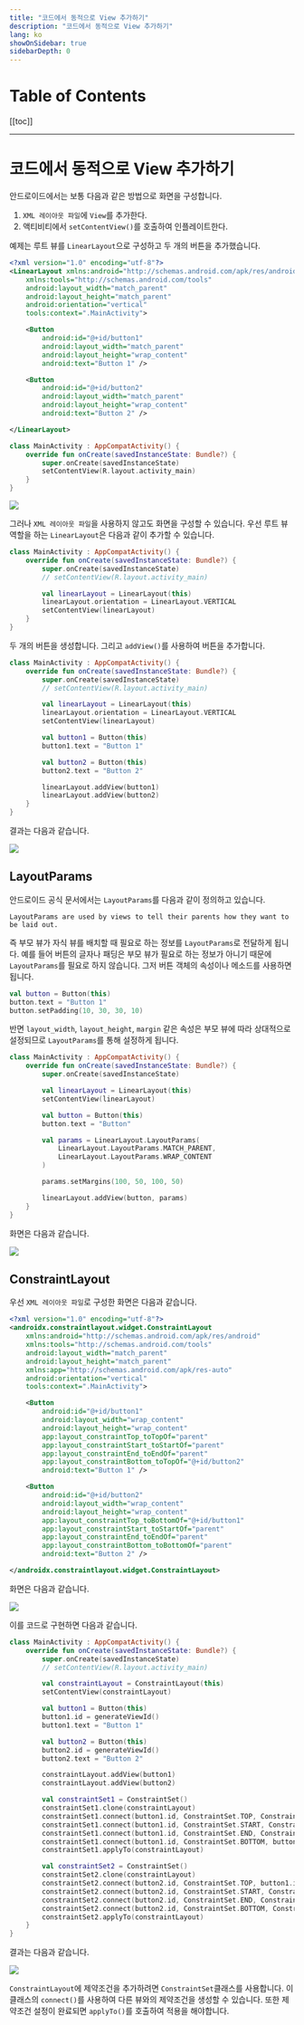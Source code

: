 ```yaml
---
title: "코드에서 동적으로 View 추가하기"
description: "코드에서 동적으로 View 추가하기"
lang: ko
showOnSidebar: true
sidebarDepth: 0
---
```


# Table of Contents

[[toc]]

---

# 코드에서 동적으로 View 추가하기

안드로이드에서는 보통 다음과 같은 방법으로 화면을 구성합니다.
1. `XML 레이아웃 파일`에 `View`를 추가한다.
2. 액티비티에서 `setContentView()`를 호출하여 인플레이트한다.

예제는 루트 뷰를 `LinearLayout`으로 구성하고 두 개의 버튼을 추가했습니다.
``` xml activity_main.xml
<?xml version="1.0" encoding="utf-8"?>
<LinearLayout xmlns:android="http://schemas.android.com/apk/res/android"
    xmlns:tools="http://schemas.android.com/tools"
    android:layout_width="match_parent"
    android:layout_height="match_parent"
    android:orientation="vertical"
    tools:context=".MainActivity">

    <Button
        android:id="@+id/button1"
        android:layout_width="match_parent"
        android:layout_height="wrap_content"
        android:text="Button 1" />

    <Button
        android:id="@+id/button2"
        android:layout_width="match_parent"
        android:layout_height="wrap_content"
        android:text="Button 2" />

</LinearLayout>
```

``` kotlin MainActivity.kt
class MainActivity : AppCompatActivity() {
    override fun onCreate(savedInstanceState: Bundle?) {
        super.onCreate(savedInstanceState)
        setContentView(R.layout.activity_main)
    }
}
```

![](./190510_add_view_dynamically/1.png)

그러나 `XML 레이아웃 파일`을 사용하지 않고도 화면을 구성할 수 있습니다. 우선 루트 뷰 역할을 하는 `LinearLayout`은 다음과 같이 추가할 수 있습니다.
``` kotlin MainActivity.kt
class MainActivity : AppCompatActivity() {
    override fun onCreate(savedInstanceState: Bundle?) {
        super.onCreate(savedInstanceState)
        // setContentView(R.layout.activity_main)

        val linearLayout = LinearLayout(this)
        linearLayout.orientation = LinearLayout.VERTICAL
        setContentView(linearLayout)
    }
}
```

두 개의 버튼을 생성합니다. 그리고 `addView()`를 사용하여 버튼을 추가합니다.
``` kotlin MainActivity.kt
class MainActivity : AppCompatActivity() {
    override fun onCreate(savedInstanceState: Bundle?) {
        super.onCreate(savedInstanceState)
        // setContentView(R.layout.activity_main)

        val linearLayout = LinearLayout(this)
        linearLayout.orientation = LinearLayout.VERTICAL
        setContentView(linearLayout)

        val button1 = Button(this)
        button1.text = "Button 1"

        val button2 = Button(this)
        button2.text = "Button 2"

        linearLayout.addView(button1)
        linearLayout.addView(button2)        
    }
}
```

결과는 다음과 같습니다.

![](./190510_add_view_dynamically/2.png)

## LayoutParams

안드로이드 공식 문서에서는 `LayoutParams`를 다음과 같이 정의하고 있습니다.

```
LayoutParams are used by views to tell their parents how they want to be laid out.
``` 

즉 부모 뷰가 자식 뷰를 배치할 때 필요로 하는 정보를 `LayoutParams`로 전달하게 됩니다. 예를 들어 버튼의 글자나 패딩은 부모 뷰가 필요로 하는 정보가 아니기 때문에 `LayoutParams`를 필요로 하지 않습니다. 그저 버튼 객체의 속성이나 메소드를 사용하면 됩니다.

``` kotlin
val button = Button(this)
button.text = "Button 1"
button.setPadding(10, 30, 30, 10)
```

반면 `layout_width`, `layout_height`, `margin` 같은 속성은 부모 뷰에 따라 상대적으로 설정되므로 `LayoutParams`를 통해 설정하게 됩니다.
``` kotlin MainActivity.kt
class MainActivity : AppCompatActivity() {
    override fun onCreate(savedInstanceState: Bundle?) {
        super.onCreate(savedInstanceState)

        val linearLayout = LinearLayout(this)
        setContentView(linearLayout)

        val button = Button(this)
        button.text = "Button"

        val params = LinearLayout.LayoutParams(
            LinearLayout.LayoutParams.MATCH_PARENT,
            LinearLayout.LayoutParams.WRAP_CONTENT
        )

        params.setMargins(100, 50, 100, 50)

        linearLayout.addView(button, params)
    }
}
```

화면은 다음과 같습니다.

![](./190510_add_view_dynamically/3.png)


## ConstraintLayout
우선 `XML 레이아웃 파일`로 구성한 화면은 다음과 같습니다.
``` xml activity_main.xml
<?xml version="1.0" encoding="utf-8"?>
<androidx.constraintlayout.widget.ConstraintLayout 
    xmlns:android="http://schemas.android.com/apk/res/android"
    xmlns:tools="http://schemas.android.com/tools"
    android:layout_width="match_parent"
    android:layout_height="match_parent"
    xmlns:app="http://schemas.android.com/apk/res-auto"
    android:orientation="vertical"
    tools:context=".MainActivity">

    <Button
        android:id="@+id/button1"
        android:layout_width="wrap_content"
        android:layout_height="wrap_content"
        app:layout_constraintTop_toTopOf="parent"
        app:layout_constraintStart_toStartOf="parent"
        app:layout_constraintEnd_toEndOf="parent"
        app:layout_constraintBottom_toTopOf="@+id/button2"
        android:text="Button 1" />

    <Button
        android:id="@+id/button2"
        android:layout_width="wrap_content"
        android:layout_height="wrap_content"
        app:layout_constraintTop_toBottomOf="@+id/button1"
        app:layout_constraintStart_toStartOf="parent"
        app:layout_constraintEnd_toEndOf="parent"
        app:layout_constraintBottom_toBottomOf="parent"
        android:text="Button 2" />

</androidx.constraintlayout.widget.ConstraintLayout>
```

화면은 다음과 같습니다.

![](./190510_add_view_dynamically/4.png)

이를 코드로 구현하면 다음과 같습니다.

``` kotlin MainActivity.kt
class MainActivity : AppCompatActivity() {
    override fun onCreate(savedInstanceState: Bundle?) {
        super.onCreate(savedInstanceState)
        // setContentView(R.layout.activity_main)

        val constraintLayout = ConstraintLayout(this)
        setContentView(constraintLayout)

        val button1 = Button(this)
        button1.id = generateViewId()
        button1.text = "Button 1"

        val button2 = Button(this)
        button2.id = generateViewId()
        button2.text = "Button 2"

        constraintLayout.addView(button1)
        constraintLayout.addView(button2)

        val constraintSet1 = ConstraintSet()
        constraintSet1.clone(constraintLayout)
        constraintSet1.connect(button1.id, ConstraintSet.TOP, ConstraintSet.PARENT_ID, ConstraintSet.TOP, 0)
        constraintSet1.connect(button1.id, ConstraintSet.START, ConstraintSet.PARENT_ID, ConstraintSet.START, 0)
        constraintSet1.connect(button1.id, ConstraintSet.END, ConstraintSet.PARENT_ID, ConstraintSet.END, 0)
        constraintSet1.connect(button1.id, ConstraintSet.BOTTOM, button2.id, ConstraintSet.TOP, 0)
        constraintSet1.applyTo(constraintLayout)

        val constraintSet2 = ConstraintSet()
        constraintSet2.clone(constraintLayout)
        constraintSet2.connect(button2.id, ConstraintSet.TOP, button1.id, ConstraintSet.BOTTOM, 0)
        constraintSet2.connect(button2.id, ConstraintSet.START, ConstraintSet.PARENT_ID, ConstraintSet.START, 0)
        constraintSet2.connect(button2.id, ConstraintSet.END, ConstraintSet.PARENT_ID, ConstraintSet.END, 0)
        constraintSet2.connect(button2.id, ConstraintSet.BOTTOM, ConstraintSet.PARENT_ID, ConstraintSet.BOTTOM, 0)
        constraintSet2.applyTo(constraintLayout)
    }
}
```

결과는 다음과 같습니다.

![](./190510_add_view_dynamically/5.png)

`ConstraintLayout`에 제약조건을 추가하려면 `ConstraintSet`클래스를 사용합니다. 이 클래스의 `connect()`를 사용하여 다른 뷰와의 제약조건을 생성할 수 있습니다. 또한 제약조건 설정이 완료되면 `applyTo()`를 호출하여 적용을 해야합니다.

